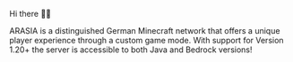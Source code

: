 Hi there 👋🌺

ARASIA is a distinguished German Minecraft network that offers a unique player experience through a custom game mode. With support for Version 1.20+ the server is accessible to both Java and Bedrock versions!

